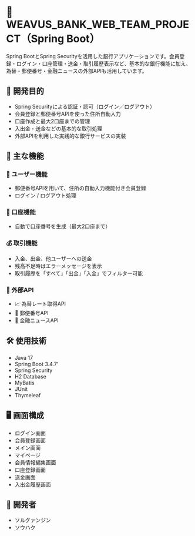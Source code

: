 # 💸 WEAVUS_BANK_WEB_TEAM_PROJECT（Spring Boot）

Spring BootとSpring Securityを活用した銀行アプリケーションです。会員登録・ログイン・口座管理・送金・取引履歴表示など、基本的な銀行機能に加え、為替・郵便番号・金融ニュースの外部APIも活用しています。





## 🎯 開発目的

- Spring Securityによる認証・認可（ログイン／ログアウト）
- 会員登録と郵便番号APIを使った住所自動入力
- 口座作成と最大2口座までの管理
- 入出金・送金などの基本的な取引処理
- 外部APIを利用した実践的な銀行サービスの実装





## 🧩 主な機能

### 👤 ユーザー機能
- 郵便番号APIを用いて、住所の自動入力機能付き会員登録
- ログイン / ログアウト処理

### 🏦 口座機能
- 自動で口座番号を生成（最大2口座まで）

### 💰 取引機能
- 入金、出金、他ユーザーへの送金
- 残高不足時はエラーメッセージを表示
- 取引履歴を「すべて」「出金」「入金」でフィルター可能

### 🔗 外部API
- 📈 為替レート取得API  
- 🏣 郵便番号API  
- 📰 金融ニュースAPI





## 🛠 使用技術

- Java 17
- Spring Boot 3.4.7'
- Spring Security  
- H2 Database  
- MyBatis  
- JUnit  
- Thymeleaf





## 🖥 画面構成

- ログイン画面  
- 会員登録画面  
- メイン画面  
- マイページ  
- 会員情報編集画面  
- 口座登録画面  
- 送金画面  
- 入出金履歴画面



## 👤 開発者
- ソルグァンジン
- ソウハク
